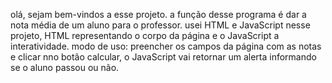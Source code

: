 olá, sejam bem-vindos a esse projeto.
a função desse programa é dar a nota média de um aluno para  o professor.
usei HTML e JavaScript nesse projeto,  HTML representando o corpo da página e o JavaScript a interatividade.
modo de uso:
 preencher os campos da página com  as notas e clicar nno botão calcular,    o JavaScript vai retornar um alerta informando se o aluno passou ou não.
 